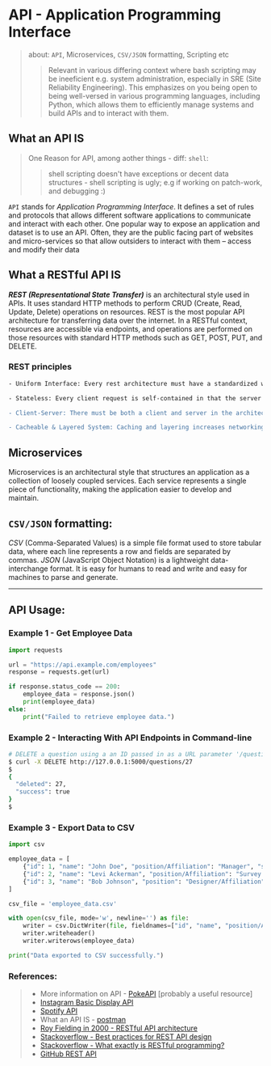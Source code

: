 # API - Application Programming Interface

> about: `API`, Microservices, `CSV/JSON` formatting, Scripting etc  
>> Relevant in various differing context where bash scripting may be ineeficient e.g. system administration, especially in SRE (Site Reliability Engineering). This emphasizes on you being open to being well-versed in various programming languages, including Python, which allows them to efficiently manage systems and build APIs and to interact with them.


## What an API IS
> One Reason for API, among aother things - diff: `shell`:  
>> shell scripting doesn't have exceptions or decent data structures - shell scripting is ugly; e.g if working on patch-work, and debugging :)

`API` stands for *Application Programming Interface*. It defines a set of rules and protocols that allows different software applications to communicate and interact with each other. One popular way to expose an application and dataset is to use an API. Often, they are the public facing part of websites and micro-services so that allow outsiders to interact with them – access and modify their data


## What a RESTful API IS

***REST (Representational State Transfer)*** is an architectural style used in APIs. It uses standard HTTP methods to perform CRUD (Create, Read, Update, Delete) operations on resources. REST is the most popular API architecture for transferring data over the internet. In a RESTful context, resources are accessible via endpoints, and operations are performed on those resources with standard HTTP methods such as GET, POST, PUT, and DELETE.

### REST principles

```bash
- Uniform Interface: Every rest architecture must have a standardized way of accessing and processing data resources. This includes unique resource identifiers (i.e., unique URLs) and self-descriptive messages in the server response that describe how to process the representation (for instance JSON vs XML) of the data resource.

- Stateless: Every client request is self-contained in that the server doesn't need to store any application data in order to respond to subsequent requests

- Client-Server: There must be both a client and server in the architecture

- Cacheable & Layered System: Caching and layering increases networking efficiency
```


## Microservices

Microservices is an architectural style that structures an application as a collection of loosely coupled services. Each service represents a single piece of functionality, making the application easier to develop and maintain.


## `CSV/JSON` formatting:

*CSV* (Comma-Separated Values) is a simple file format used to store tabular data, where each line represents a row and fields are separated by commas. *JSON* (JavaScript Object Notation) is a lightweight data-interchange format. It is easy for humans to read and write and easy for machines to parse and generate.


---
## API Usage:

### Example 1 - Get Employee Data

```python
import requests

url = "https://api.example.com/employees"
response = requests.get(url)

if response.status_code == 200:
    employee_data = response.json()
    print(employee_data)
else:
    print("Failed to retrieve employee data.")
```

### Example 2 - Interacting With API Endpoints in Command-line

```bash
# DELETE a question using a an ID passed in as a URL parameter '/questions/${id}'
$ curl -X DELETE http://127.0.0.1:5000/questions/27
$
{
  "deleted": 27,
  "success": true
}
$
```

### Example 3 - Export Data to CSV

```python
import csv

employee_data = [
    {"id": 1, "name": "John Doe", "position/Affiliation": "Manager", "salary": 90000},
    {"id": 2, "name": "Levi Ackerman", "position/Affiliation": "Survey Corp", "salary": 65000},
    {"id": 3, "name": "Bob Johnson", "position": "Designer/Affiliation", "salary": 60000}
]

csv_file = 'employee_data.csv'

with open(csv_file, mode='w', newline='') as file:
    writer = csv.DictWriter(file, fieldnames=["id", "name", "position/Affiliation", "salary"])
    writer.writeheader()
    writer.writerows(employee_data)

print("Data exported to CSV successfully.")
```

### References:

> - More information on API - [PokeAPI](https://pokeapi.co/docs/v2) [probably a useful resource]
> - [Instagram Basic Display API](https://developers.facebook.com/docs/instagram-basic-display-api)
> - [Spotify API](https://developer.spotify.com/documentation/web-api)
> - What an API IS - [postman](https://www.postman.com/what-is-an-api/)
> - [Roy Fielding in 2000 - RESTful API architecture](https://www.ics.uci.edu/~fielding/pubs/dissertation/fielding_dissertation.pdf)
> - [Stackoverflow - Best practices for REST API design](https://stackoverflow.blog/2020/03/02/best-practices-for-rest-api-design/)
> - [Stackoverflow - What exactly is RESTful programming?](https://stackoverflow.com/questions/671118/what-exactly-is-restful-programming)
> - [GitHub REST API](https://docs.github.com/en/rest/quickstart?apiVersion=2022-11-28)
